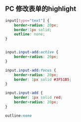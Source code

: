 ##  PC 修改表单的highlight 








```css
input[type="text"] {
    border-radius: 20px;
    border:1px solid;
    outline: none;
}


input.input-add:active {
    border-radius: 20px;
}

input.input-add:focus {
    border-radius: 20px;
    border: 1px solid #3F51B5;
}

input.input-add {
    border: 1px solid red;
    border-radius: 20px;
}
```





```css
outline:none
```

